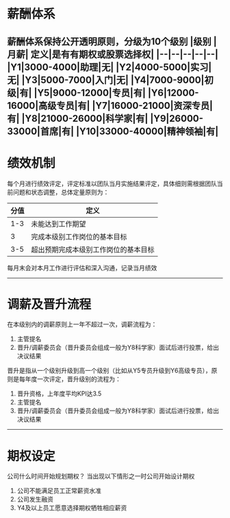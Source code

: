 # 薪酬体系 #
薪酬体系保持公开透明原则，分级为10个级别
|级别 | 月薪| 定义|是有有期权或股票选择权|
|--|--|--|--|--|
|Y1|3000-4000|助理|无|
|Y2|4000-5000|实习|无|
|Y3|5000-7000|入门|无|
|Y4|7000-9000|初级|有|
|Y5|9000-12000|专员|有|
|Y6|12000-16000|高级专员|有|
|Y7|16000-21000|资深专员|有|
|Y8|21000-26000|科学家|有|
|Y9|26000-33000|首席|有|
|Y10|33000-40000|精神领袖|有|
-----
# 绩效机制 #
每个月进行绩效评定，评定标准以团队当月实施结果评定，具体细则需根据团队当前问题和状态调整，总体定量原则为：

|分值 | 定义|
|--|--|
|1-3|未能达到工作期望|
|3|完成本级别工作岗位的基本目标|
|3-5|超出预期完成本级别工作岗位的基本目标|

每月末会对本月工作进行评估和深入沟通，记录当月绩效

-----
# 调薪及晋升流程 #

在本级别内的调薪原则上一年不超过一次，调薪流程为：
1. 主管提名
2. 晋升/调薪委员会（晋升委员会组成一般为Y8科学家）面试后进行投票，给出决议结果


晋升是指从一个级别升级到高一个级别（比如从Y5专员升级到Y6高级专员），原则是每年度一次评定，晋升级别的流程为：
1. 晋升资格，上年度平均KPI达3.5
2. 主管提名
3. 晋升/调薪委员会（晋升委员会组成一般为Y8科学家）面试后进行投票，给出决议结果


-----
# 期权设定 #
公司什么时间开始规划期权？
当出现以下情形之一时公司开始设计期权
1. 公司不能满足员工正常薪资水准
2. 公司发生融资
3. Y4及以上员工愿意选择期权牺牲相应薪资
